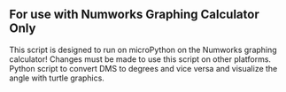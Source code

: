 ## For use with Numworks Graphing Calculator Only

This script is designed to run on microPython on the Numworks graphing calculator! Changes must be made to use this script on other platforms.
Python script to convert DMS to degrees and vice versa and visualize the angle with turtle graphics.
